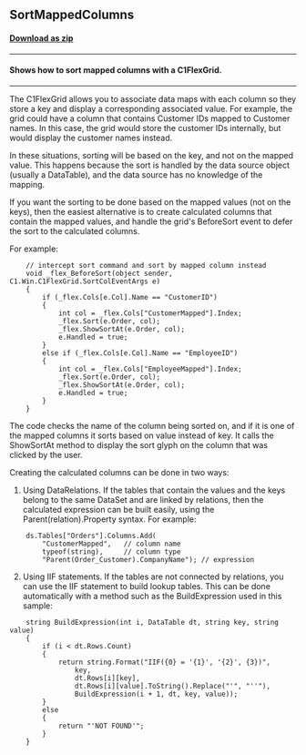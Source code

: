 ## SortMappedColumns
#### [Download as zip](https://grapecity.github.io/DownGit/#/home?url=https://github.com/GrapeCity/ComponentOne-WinForms-Samples/tree/master/NetFramework\FlexGrid\CS\SortMappedColumns)
____
#### Shows how to sort mapped columns with a C1FlexGrid.
____
The C1FlexGrid allows you to associate data maps with each column so they store a key and display a corresponding associated value. For example, the grid could have a column that contains Customer IDs mapped to Customer names. In this case, the grid would store the customer IDs internally, but would display the customer names instead. 

In these situations, sorting will be based on the key, and not on the mapped value. This happens because the sort is handled by the data source object (usually a DataTable), and the data source has no knowledge of the mapping. 

If you want the sorting to be done based on the mapped values (not on the keys), then the easiest alternative is to create calculated columns that contain the mapped values, and handle the grid's BeforeSort event to defer the sort to the calculated columns. 

For example: 

```
    // intercept sort command and sort by mapped column instead
    void _flex_BeforeSort(object sender, C1.Win.C1FlexGrid.SortColEventArgs e)
    {
        if (_flex.Cols[e.Col].Name == "CustomerID")
        {
            int col = _flex.Cols["CustomerMapped"].Index;
            _flex.Sort(e.Order, col);
            _flex.ShowSortAt(e.Order, col);
            e.Handled = true;
        }
        else if (_flex.Cols[e.Col].Name == "EmployeeID")
        {
            int col = _flex.Cols["EmployeeMapped"].Index;
            _flex.Sort(e.Order, col);
            _flex.ShowSortAt(e.Order, col);
            e.Handled = true;
        }
    }
```

The code checks the name of the column being sorted on, and if it is one of the mapped columns it sorts based on value instead of key. It calls the ShowSortAt method to display the sort glyph on the column that was clicked by the user. 

Creating the calculated columns can be done in two ways: 

1) Using DataRelations. If the tables that contain the values and the keys belong to the same DataSet and are linked by relations, then the calculated expression can be built easily, using the Parent(relation).Property syntax. For example: 

```
    ds.Tables["Orders"].Columns.Add(
		"CustomerMapped",	// column name
		typeof(string),		// column type
		"Parent(Order_Customer).CompanyName"); // expression
```

2) Using IIF statements. If the tables are not connected by relations, you can use the IIF statement to build lookup tables. This can be done automatically with a method such as the BuildExpression used in this sample: 

```
    string BuildExpression(int i, DataTable dt, string key, string value)
    {
        if (i < dt.Rows.Count)
        {
            return string.Format("IIF({0} = '{1}', '{2}', {3})",
                key,
                dt.Rows[i][key],
                dt.Rows[i][value].ToString().Replace("'", "''"),
                BuildExpression(i + 1, dt, key, value));
        }
        else
        {
            return "'NOT FOUND'";
        }
    }
```